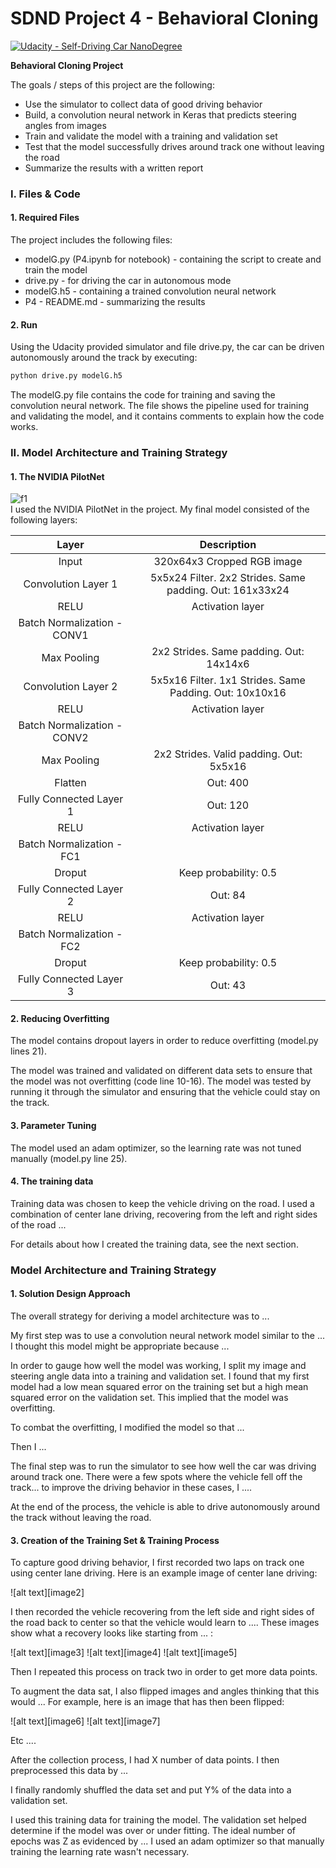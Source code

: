 # SDND Project 4 - Behavioral Cloning

[![Udacity - Self-Driving Car NanoDegree](https://s3.amazonaws.com/udacity-sdc/github/shield-carnd.svg)](http://www.udacity.com/drive)

**Behavioral Cloning Project**

The goals / steps of this project are the following:
* Use the simulator to collect data of good driving behavior
* Build, a convolution neural network in Keras that predicts steering angles from images
* Train and validate the model with a training and validation set
* Test that the model successfully drives around track one without leaving the road
* Summarize the results with a written report

### I. Files & Code

#### 1. Required Files

The project includes the following files:
* modelG.py (P4.ipynb for notebook) - containing the script to create and train the model
* drive.py - for driving the car in autonomous mode
* modelG.h5 - containing a trained convolution neural network 
* P4 - README.md - summarizing the results

#### 2. Run
Using the Udacity provided simulator and file drive.py, the car can be driven autonomously around the track by executing: 

```sh
python drive.py modelG.h5
```

The modelG.py file contains the code for training and saving the convolution neural network. The file shows the pipeline used for training and validating the model, and it contains comments to explain how the code works.

### II. Model Architecture and Training Strategy

#### 1. The NVIDIA PilotNet
![f1](https://github.com/lhzlhz/PilotNet/blob/master/readme/PilotNet.png) <br>
I used the NVIDIA PilotNet in the project. My final model consisted of the following layers:

|            Layer            |                        Description                       | 
|:---------------------------:|:--------------------------------------------------------:| 
| Input                       | 320x64x3 Cropped RGB image                               | 
| Convolution Layer 1         | 5x5x24 Filter. 2x2 Strides. Same padding. Out: 161x33x24 |
| RELU          					    | Activation layer    	                                   |
| Batch Normalization - CONV1 |      	                                                   |
| Max Pooling        	        | 2x2 Strides. Same padding. Out: 14x14x6                  |
| Convolution Layer 2         | 5x5x16 Filter. 1x1 Strides. Same Padding. Out: 10x10x16 |
| RELU          					         | Activation layer    	                                    |
| Batch Normalization - CONV2 |      	                                                   |
| Max Pooling        	        | 2x2 Strides. Valid padding. Out: 5x5x16                  |
| Flatten          			        | Out: 400    	                                            |
| Fully Connected Layer 1	    | Out: 120                                                 |
| RELU          					         | Activation layer                                        	|
| Batch Normalization - FC1   |                                                         	|
| Droput	                     | Keep probability: 0.5                                    |
| Fully Connected Layer 2	    | Out: 84                                                  |
| RELU          					         | Activation layer                                        	|
| Batch Normalization - FC2   |      	                                                   |
| Droput	                     | Keep probability: 0.5                                    |
| Fully Connected Layer 3	    | Out: 43                                                  |

#### 2. Reducing Overfitting

The model contains dropout layers in order to reduce overfitting (model.py lines 21). 

The model was trained and validated on different data sets to ensure that the model was not overfitting (code line 10-16). The model was tested by running it through the simulator and ensuring that the vehicle could stay on the track.

#### 3. Parameter Tuning

The model used an adam optimizer, so the learning rate was not tuned manually (model.py line 25).

#### 4. The training data

Training data was chosen to keep the vehicle driving on the road. I used a combination of center lane driving, recovering from the left and right sides of the road ... 

For details about how I created the training data, see the next section. 


### Model Architecture and Training Strategy

#### 1. Solution Design Approach

The overall strategy for deriving a model architecture was to ...

My first step was to use a convolution neural network model similar to the ... I thought this model might be appropriate because ...

In order to gauge how well the model was working, I split my image and steering angle data into a training and validation set. I found that my first model had a low mean squared error on the training set but a high mean squared error on the validation set. This implied that the model was overfitting. 

To combat the overfitting, I modified the model so that ...

Then I ... 

The final step was to run the simulator to see how well the car was driving around track one. There were a few spots where the vehicle fell off the track... to improve the driving behavior in these cases, I ....

At the end of the process, the vehicle is able to drive autonomously around the track without leaving the road.

#### 3. Creation of the Training Set & Training Process

To capture good driving behavior, I first recorded two laps on track one using center lane driving. Here is an example image of center lane driving:

![alt text][image2]

I then recorded the vehicle recovering from the left side and right sides of the road back to center so that the vehicle would learn to .... These images show what a recovery looks like starting from ... :

![alt text][image3]
![alt text][image4]
![alt text][image5]

Then I repeated this process on track two in order to get more data points.

To augment the data sat, I also flipped images and angles thinking that this would ... For example, here is an image that has then been flipped:

![alt text][image6]
![alt text][image7]

Etc ....

After the collection process, I had X number of data points. I then preprocessed this data by ...


I finally randomly shuffled the data set and put Y% of the data into a validation set. 

I used this training data for training the model. The validation set helped determine if the model was over or under fitting. The ideal number of epochs was Z as evidenced by ... I used an adam optimizer so that manually training the learning rate wasn't necessary.
